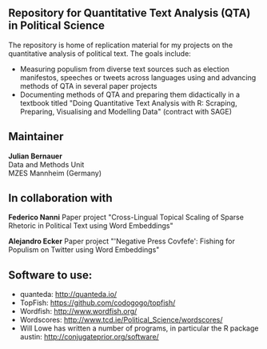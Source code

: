 ## Repository for Quantitative Text Analysis (QTA) in Political Science

The repository is home of replication material for my projects on the quantitative analysis of political text. The goals include: 

- Measuring populism from diverse text sources such as election manifestos, speeches or tweets across languages using and advancing methods of QTA in several paper projects 
- Documenting methods of QTA and preparing them didactically in a textbook titled "Doing Quantitative Text Analysis with R: Scraping, Preparing, Visualising and Modelling Data" (contract with SAGE)

## Maintainer
**Julian Bernauer**  
Data and Methods Unit  
MZES Mannheim (Germany) 

## In collaboration with  

**Federico Nanni**
Paper project "Cross-Lingual Topical Scaling of Sparse Rhetoric in Political Text using Word Embeddings"

**Alejandro Ecker**
Paper project "'Negative Press Covfefe': Fishing for Populism on Twitter using Word Embeddings"

## Software to use: 
- quanteda: http://quanteda.io/  
- TopFish: https://github.com/codogogo/topfish/
- Wordfish: http://www.wordfish.org/  
- Wordscores: http://www.tcd.ie/Political_Science/wordscores/  
- Will Lowe has written a number of programs, in particular the R package austin: http://conjugateprior.org/software/  
